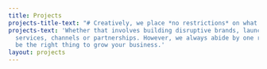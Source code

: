 ```yaml
---
title: Projects
projects-title-text: "# Creatively, we place *no restrictions* on what we invent."
projects-text: 'Whether that involves building disruptive brands, launching new products,
  services, channels or partnerships. However, we always abide by one rule: it must
  be the right thing to grow your business.'
layout: projects
---
```


